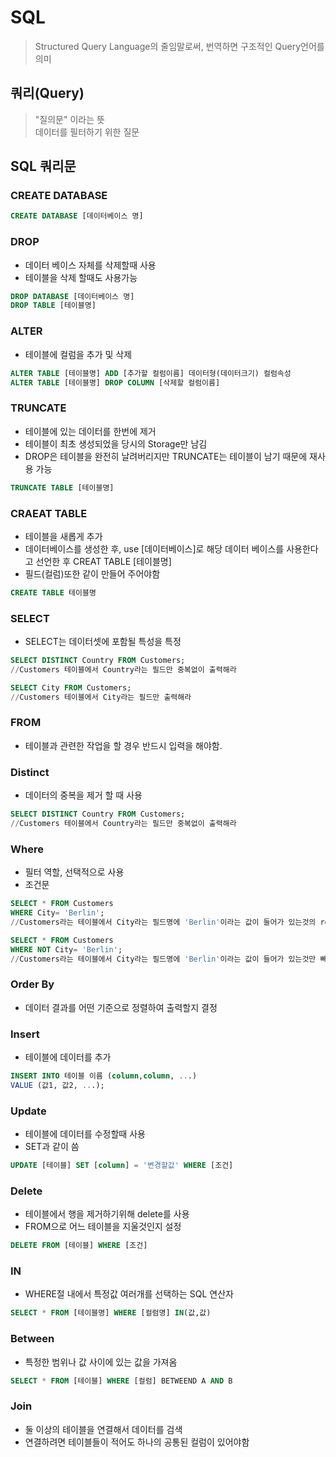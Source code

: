 # SQL
> Structured Query Language의 줄임말로써, 번역하면 구조적인 Query언어를 의미

## 쿼리(Query)
>  "질의문" 이라는 뜻  
> 데이터를 필터하기 위한 질문

## SQL 쿼리문

### CREATE DATABASE
```sql
CREATE DATABASE [데이터베이스 명]
```
### DROP
- 데이터 베이스 자체를 삭제할때 사용
- 테이블을 삭제 할때도 사용가능
```sql
DROP DATABASE [데이터베이스 명]
DROP TABLE [테이블명]
```
### ALTER
- 테이블에 컬럼을 추가 및 삭제
```sql
ALTER TABLE [테이블명] ADD [추가할 컬럼이름] 데이터형(데이터크기) 컬럼속성
ALTER TABLE [테이블명] DROP COLUMN [삭제할 컬럼이름]
```
### TRUNCATE
- 테이블에 있는 데이터를 한번에 제거
- 테이블이 최초 생성되었을 당시의 Storage만 남김
-  DROP은 테이블을 완전히 날려버리지만 TRUNCATE는 테이블이 남기 때문에 재사용 가능
```sql
TRUNCATE TABLE [테이블명]
```

### CRAEAT TABLE
- 테이블을 새롭게 추가
- 데이터베이스를 생성한 후, use [데이터베이스]로 해당 데이터 베이스를 사용한다고 선언한 후 CREAT TABLE [테이블명]
- 필드(컬럼)또한 같이 만들어 주어야함
```sql
CREATE TABLE 테이블명
```

### SELECT
- SELECT는 데이터셋에 포함될 특성을 특정
```sql
SELECT DISTINCT Country FROM Customers;
//Customers 테이블에서 Country라는 필드만 중복없이 출력해라

SELECT City FROM Customers;
//Customers 테이블에서 City라는 필드만 출력해라
```
### FROM
- 테이블과 관련한 작업을 할 경우 반드시 입력을 해야함.
### Distinct
- 데이터의 중복을 제거 할 때 사용
```sql
SELECT DISTINCT Country FROM Customers;
//Customers 테이블에서 Country라는 필드만 중복없이 출력해라
```
### Where
- 필터 역할, 선택적으로 사용
- 조건문
```sql
SELECT * FROM Customers 
WHERE City= 'Berlin';
//Customers라는 테이블에서 City라는 필드명에 'Berlin'이라는 값이 들어가 있는것의 row를 전부다 출력하라.

SELECT * FROM Customers
WHERE NOT City= 'Berlin';
//Customers라는 테이블에서 City라는 필드명에 'Berlin'이라는 값이 들어가 있는것만 빼고 모든 값을 전부다 출력하라.
```
### Order By
- 데이터 결과를 어떤 기준으로 정렬하여 출력할지 결정

### Insert
- 테이블에 데이터를 추가

```sql
INSERT INTO 테이블 이름 (column,column, ...)
VALUE (값1, 값2, ...);
```
### Update
- 테이블에 데이터를 수정할때 사용
- SET과 같이 씀
```sql
UPDATE [테이블] SET [column] = '변경할값' WHERE [조건]
```
### Delete
- 테이블에서 행을 제거하기위해 delete를 사용
-  FROM으로 어느 테이블을 지울것인지 설정
```sql
DELETE FROM [테이블] WHERE [조건]
```
### IN
- WHERE절 내에서 특정값 여러개를 선택하는 SQL 연산자
```sql
SELECT * FROM [테이블명] WHERE [컬럼명] IN(값,값)
```
### Between
- 특정한 범위나 값 사이에 있는 값을 가져옴
```sql
SELECT * FROM [테이블] WHERE [컬럼] BETWEEND A AND B
```
### Join
- 둘 이상의 테이블을 연결해서 데이터를 검색
- 연결하려면 테이블들이 적어도 하나의 공통된 컬럼이 있어야함
